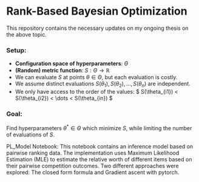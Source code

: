 # Rank-Based Bayesian Optimization

This repository contains the necessary updates on my ongoing thesis on the above topic. 
### Setup:
- **Configuration space of hyperparameters**: $\Theta$
- **(Random) metric function**: $S: \Theta \to \mathbb{R}$
- We can evaluate $S$ at points $\theta \in \Theta$, but each evaluation is costly.
- We assume distinct evaluations $S(\theta_1), S(\theta_2), \dots, S(\theta_n)$ are independent.
- We only have access to the order of the values: 
  $
  S(\theta_{i1}) < S(\theta_{i2}) < \dots < S(\theta_{in})
  $

### Goal:
Find hyperparameters $\theta^* \in \Theta$ which minimize $S$, while limiting the number of evaluations of $S$.


PL_Model Notebook: This notebook contains an inference model based on pairwise ranking data. The implementation uses Maximum Likelihood Estimation (MLE) to estimate the relative worth of different items based on their pairwise competition outcomes. Two different approaches were explored: The closed form formula and Gradient ascent with pytorch.
